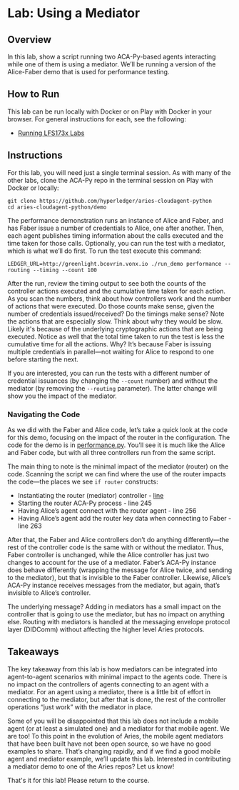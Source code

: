 <!----- Conversion time: 0.461 seconds.


Using this Markdown file:

1. Cut and paste this output into your source file.
2. See the notes and action items below regarding this conversion run.
3. Check the rendered output (headings, lists, code blocks, tables) for proper
   formatting and use a linkchecker before you publish this page.

Conversion notes:

* Docs to Markdown version 1.0β18
* Sat Feb 22 2020 09:09:26 GMT-0800 (PST)
* Source doc: https://docs.google.com/a/cloudcompass.ca/open?id=1frEXG47NBDXQ8Bq55j10v1eOc8RhcbFw9Bg999Ioi4k
----->



# Lab: Using a Mediator


## Overview

In this lab, show a script running two ACA-Py-based agents interacting while one of them is using a mediator. We’ll be running a version of the Alice-Faber demo that is used for performance testing.


## How to Run

This lab can be run locally with Docker or on Play with Docker in your browser. For general instructions for each, see the following:



*   [Running LFS173x Labs](RunningLabs.md)


## Instructions

For this lab, you will need just a single terminal session. As with many of the other labs, clone the ACA-Py repo in the terminal session on Play with Docker or locally:


```
git clone https://github.com/hyperledger/aries-cloudagent-python
cd aries-cloudagent-python/demo

```


The performance demonstration runs an instance of Alice and Faber, and has Faber issue a number of credentials to Alice, one after another. Then, each agent publishes timing information about the calls executed and the time taken for those calls. Optionally, you can run the test with a mediator, which is what we’ll do first. To run the test execute this command:


```
LEDGER_URL=http://greenlight.bcovrin.vonx.io ./run_demo performance --routing --timing --count 100

```


After the run, review the timing output to see both the counts of the controller actions executed and the cumulative time taken for each action. As you scan the numbers, think about how controllers work and the number of actions that were executed. Do those counts make sense, given the number of credentials issued/received? Do the timings make sense? Note the actions that are especially slow. Think about why they would be slow. Likely it's because of the underlying cryptographic actions that are being executed. Notice as well that the total time taken to run the test is less the cumulative time for all the actions. Why? It’s because Faber is issuing multiple credentials in parallel—not waiting for Alice to respond to one before starting the next.

If you are interested, you can run the tests with a different number of credential issuances (by changing the `--count` number) and without the mediator (by removing the `--routing` parameter). The latter change will show you the impact of the mediator.


### Navigating the Code

As we did with the Faber and Alice code, let’s take a quick look at the code for this demo, focusing on the impact of the router in the configuration. The code for the demo is in [performance.py](https://github.com/hyperledger/aries-cloudagent-python/blob/master/demo/runners/performance.py). You’ll see it is much like the Alice and Faber code, but with all three controllers run from the same script.

The main thing to note is the minimal impact of the mediator (router) on the code. Scanning the script we can find where the use of the router impacts the code—the places we see `if router` constructs:



*   Instantiating the router (mediator) controller - [line](https://github.com/hyperledger/aries-cloudagent-python/blob/ab8097d199ae07a31459509eec007451483526e3/demo/runners/performance.py#L237)
*   Starting the router ACA-Py process - line 245
*   Having Alice’s agent connect with the router agent - line 256
*   Having Alice’s agent add the router key data when connecting to Faber - line 263

After that, the Faber and Alice controllers don’t do anything differently—the rest of the controller code is the same with or without the mediator. Thus, Faber controller is unchanged, while the Alice controller has just two changes to account for the use of a mediator. Faber’s ACA-Py instance does behave differently (wrapping the message for Alice twice, and sending to the mediator), but that is invisible to the Faber controller. Likewise, Alice’s ACA-Py instance receives messages from the mediator, but again, that’s invisible to Alice’s controller.

The underlying message? Adding in mediators has a small impact on the controller that is going to use the mediator, but has no impact on anything else. Routing with mediators is handled at the messaging envelope protocol layer (DIDComm) without affecting the higher level Aries protocols.


## Takeaways

The key takeaway from this lab is how mediators can be integrated into agent-to-agent scenarios with minimal impact to the agents code. There is no impact on the controllers of agents connecting to an agent with a mediator. For an agent using a mediator, there is a little bit of effort in connecting to the mediator, but after that is done, the rest of the controller operations “just work” with the mediator in place.

Some of you will be disappointed that this lab does not include a mobile agent (or at least a simulated one) and a mediator for that mobile agent. We are too! To this point in the evolution of Aries, the mobile agent mediators that have been built have not been open source, so we have no good examples to share. That’s changing rapidly, and if we find a good mobile agent and mediator example, we’ll update this lab. Interested in contributing a mediator demo to one of the Aries repos?  Let us know!

That's it for this lab! Please return to the course.


<!-- Docs to Markdown version 1.0β18 -->
